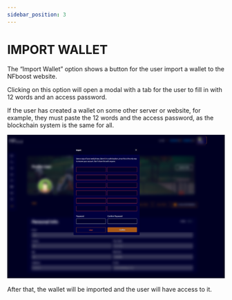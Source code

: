 ```yaml
---
sidebar_position: 3
---
```


# IMPORT WALLET

The “Import Wallet” option shows a button for the user import a wallet to the NFboost website.

Clicking on this option will open a modal with a tab for the user to fill in with 12 words and an access password.

If the user has created a wallet on some other server or website, for example, they must paste the 12 words and the access password, as the blockchain system is the same for all.

![1](./../assets/importnovatela.png)

After that, the wallet will be imported and the user will have access to it.

